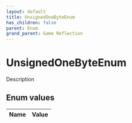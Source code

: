 ```yaml
---
layout: default
title: UnsignedOneByteEnum
has_children: false
parent: Enum
grand_parent: Game Reflection
---
```

# UnsignedOneByteEnum
Description 

## Enum values

| Name | Value |
|:----------|:--------------|

